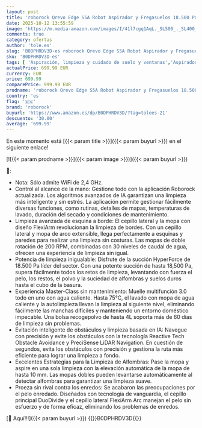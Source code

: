 ```yaml
---
layout: post
title: 'roborock Qrevo Edge S5A Robot Aspirador y Fregasuelos 18.500 Pa  Sin Enredos  FlexiArm Cepillo Lateral y Mopa  Lavado con Mopa de Agua Caliente y Autolimpieza  Secado con Aire Caliente  Blanco'
date: 2025-10-12 13:55:59
image: 'https://m.media-amazon.com/images/I/41l7cgq1AqL._SL500_._SL400_.jpg'
comments: true
category: ofertas
author: 'tole.es'
slug: 'B0DPHRDV3D-es roborock Qrevo Edge S5A Robot Aspirador y Fregasuelos...'
sku: 'B0DPHRDV3D-es'
tags: [ 'Aspiración, limpieza y cuidado de suelo y ventanas','Aspiradoras','Hogar y cocina','Robots aspiradores','roborock','🇪🇸', ]
actualPrice: 699.99 EUR
currency: EUR
price: 699.99
comparePrice: 999.99 EUR
prodname: 'roborock Qrevo Edge S5A Robot Aspirador y Fregasuelos 18.500 Pa  Sin Enredos  FlexiArm Cepillo Lateral y Mopa  Lavado con Mopa de Agua Caliente y Autolimpieza  Secado con Aire Caliente  Blanco'
country: 'es'
flag: '🇪🇸'
brand: 'roborock'
buyurl: 'https://www.amazon.es/dp/B0DPHRDV3D/?tag=tolees-21'
descuento: '30.00'
average: '699.99'
---
```


En este momento está [{{< param title >}}]({{< param buyurl >}}) en el siguiente enlace!

[![{{< param prodname >}}]({{< param image >}})]({{< param buyurl >}})

🔎:

- Nota: Sólo admite WiFi de 2,4 GHz.
- Control al alcance de la mano: Gestione todo con la aplicación Roborock actualizada. Los algoritmos avanzados de IA garantizan una limpieza más inteligente y sin estrés. La aplicación permite gestionar fácilmente diversas funciones, como rutinas, detalles de mapas, temperaturas de lavado, duración del secado y condiciones de mantenimiento.
- Limpieza avanzada de esquina a borde: El cepillo lateral y la mopa con diseño FlexiArm revolucionan la limpieza de bordes. Con un cepillo lateral y mopa de arco extensible, llega perfectamente a esquinas y paredes para realizar una limpieza sin costuras. Las mopas de doble rotación de 200 RPM, combinadas con 30 niveles de caudal de agua, ofrecen una experiencia de limpieza sin igual.
- Potencia de limpieza inigualable: Disfrute de la succión HyperForce de 18.500 Pa líder del sector. Con una potente succión de hasta 18,500 Pa, supera fácilmente todos los retos de limpieza, levantando con fuerza el pelo, los restos, el polvo y la suciedad de alfombras y suelos duros hasta el cubo de la basura.
- Experiencia Master-Class sin mantenimiento: Muelle multifunción 3.0 todo en uno con agua caliente. Hasta 75℃, el lavado con mopa de agua caliente y la autolimpieza llevan la limpieza al siguiente nivel, eliminando fácilmente las manchas difíciles y manteniendo un entorno doméstico impecable. Una bolsa recogepolvo de hasta 4L soporta más de 60 días de limpieza sin problemas.
- Evitación inteligente de obstáculos y limpieza basada en IA: Navegue con precisión y evite los obstáculos con la tecnología Reactive Tech Obstacle Avoidance y PreciSense LiDAR Navigation. En cuestión de segundos, evita los obstáculos con precisión y gestiona la ruta más eficiente para lograr una limpieza a fondo.
- Excelentes Estrategias para la Limpieza de Alfombras: Pase la mopa y aspire en una sola limpieza con la elevación automática de la mopa de hasta 10 mm. Las mopas dobles pueden levantarse automáticamente al detectar alfombras para garantizar una limpieza suave.
- Proeza sin rival contra los enredos: Se acabaron las preocupaciones por el pelo enredado. Diseñados con tecnología de vanguardia, el cepillo principal DuoDivide y el cepillo lateral FlexiArm Arc manejan el pelo sin esfuerzo y de forma eficaz, eliminando los problemas de enredos.

[🛒 Aquí!!!]({{< param buyurl >}})
{{<world>}}B0DPHRDV3D{{</world>}}

